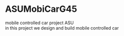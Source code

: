 # ASUMobiCarG45
mobile controlled car project ASU  
in this project we design and build mobile controlled car
